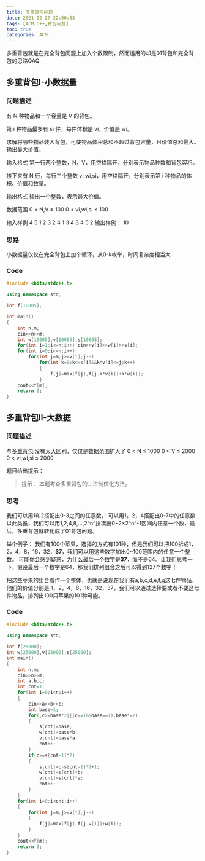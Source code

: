 ```yaml
---
title: 多重背包问题
date: 2021-02-27 22:50:53
tags: [ACM,C++,背包问题]
toc: true
categories: ACM
---
```

多重背包就是在完全背包问题上加入个数限制，然而运用的却是01背包和完全背包的思路QAQ
<!--more-->

## 多重背包I-小数据量

### 问题描述

有 N 种物品和一个容量是 V 的背包。

第 i 种物品最多有 si 件，每件体积是 vi，价值是 wi。

求解将哪些物品装入背包，可使物品体积总和不超过背包容量，且价值总和最大。
输出最大价值。

输入格式
第一行两个整数，N，V，用空格隔开，分别表示物品种数和背包容积。

接下来有 N 行，每行三个整数 vi,wi,si，用空格隔开，分别表示第 i 种物品的体积、价值和数量。

输出格式
输出一个整数，表示最大价值。

数据范围
0 < N,V ≤ 100
0 < vi,wi,si ≤ 100

输入样例
4 5
1 2 3
2 4 1
3 4 3
4 5 2
输出样例：
10

### 思路

小数据量仅仅在完全背包上加个循环，从0-k枚举，时间复杂度相当大

### Code

```c++
#include <bits/stdc++.h>

using namespace std;

int f[10005];

int main()
{
    int n,m;
    cin>>n>>m;
    int w[10005],v[10005],s[10005];
    for(int i=1;i<=n;i++) cin>>v[i]>>w[i]>>s[i];
    for(int i=0;i<=n;i++)
        for(int j=m;j>=v[i];j--)
            for(int k=0;k<=s[i]&&k*v[i]<=j;k++)
            {
                f[j]=max(f[j],f[j-k*v[i]]+k*w[i]);
            }
    cout<<f[m];
    return 0;
}
```

## 多重背包II-大数据

### 问题描述

与[多重背包I](#多重背包I-小数据量)没有太大区别，仅仅是数据范围扩大了
0 < N ≤ 1000
0 < V ≤ 2000
0 < vi,wi,si ≤ 2000

题目给出提示：
>提示：
本题考查多重背包的二进制优化方法。

### 思考

我们可以用1和2搭配出0-3之间的任意数，
可以用1，2，4搭配出0-7中的任意数
以此类推，我们可以用1,2,4,8,...,2^n^拼凑出0~2×2^n^-1区间内任意一个数，最后，多重背包就转化成了01背包问题。

举个例子：
我们有100个苹果，选择的方式有101种，但是我们可以把100拆成1，2，4，8，16，32，**37**，我们可以用这些数字加出0~100范围内的任意一个整数。
可能你会感到疑惑，为什么最后一个数字是**37**，而不是64。让我们思考一下，假设最后一个数字是64，那我们排列组合之后可以得到127个数字！

把这些苹果的组合看作一个整体，也就是说现在我们有a,b,c,d,e,f,g这七件物品，他们的价值分别是 1，2，4，8，16，32，37，我们可以通过选择要或者不要这七件物品，排列出100只苹果的101种可能。

### Code

```C++
#include <bits/stdc++.h>

using namespace std;

int f[25000];
int w[25000],v[25000],s[25000];
int main()
{
    int n,m;
    cin>>n>>m;
    int a,b,c;
    int cnt=1;
    for(int i=0;i<n;i++)
    {
        cin>>a>>b>>c;
        int base=1;
        for(;c>=base*2||(c==1&&base==1);base*=2)
        {
            s[cnt]=base;
            w[cnt]=base*b;
            v[cnt]=base*a;
            cnt++;
        }
        if(c>=s[cnt-1]*2)
        {
            s[cnt]=c-s[cnt-1]*2+1;
            w[cnt]=s[cnt]*b;
            v[cnt]=s[cnt]*a;
            cnt++;
        }
    }
    for(int i=0;i<cnt;i++)
    {
        for(int j=m;j>=v[i];j--)
        {
            f[j]=max(f[j],f[j-v[i]]+w[i]);
        }
    }
    cout<<f[m];
    return 0;
}
```
